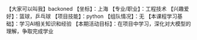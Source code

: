 【大家可以叫我】backoned
【坐标】：上海
【专业/职业】：工程技术
【兴趣爱好】：篮球，乒乓球
【项目技能】：python
【组队情况】：无
【本课程学习基础】：学习AI相关知识和经验
【本期活动目标】：在项目中学习，深化对大模型的理解，争取完成学业